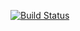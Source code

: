 [![Build Status](http://pjdevops.ngrok.io/buildStatus/icon?job=instavote%2Fworker-build)](http://pjdevops.ngrok.io/job/instavote/job/worker-build/)

